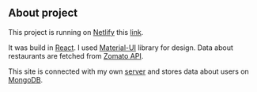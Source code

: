 ## About project

This project is running on [Netlify](https://www.netlify.com/) this [link](https://myrestaurantsweb.netlify.app/).

It was build in [React](https://reactjs.org/). I used [Material-UI](https://material-ui.com/) library for design. Data about restaurants are fetched from [Zomato API](https://developers.zomato.com/api?lang=sk).

This site is connected with my own [server](https://github.com/JKBGIT1/react-nodejs-server) and stores data about users on [MongoDB](https://www.mongodb.com/).
